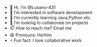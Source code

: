 - 👋 Hi, I’m @Lusano-431
- 👀 I’m interested in software development
- 🌱 I’m currently learning Java,Python etc.
- 💞️ I’m looking to collaborate on projects
- 📫 How to reach me? Email me
- 😄 Pronouns: He/him
- ⚡ Fun fact: I love collaborative work

<!---
Lusano-431/Lusano-431 is a ✨ special ✨ repository because its `README.md` (this file) appears on your GitHub profile.
You can click the Preview link to take a look at your changes.
--->
